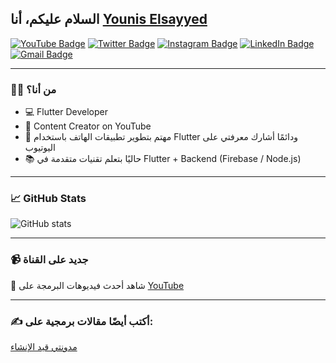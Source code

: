 ## السلام عليكم، أنا [Younis Elsayyed](https://github.com/youniselsayyed)

[![YouTube Badge](https://img.shields.io/badge/-@YounisElSayyed-c4302b?style=flat-square&labelColor=c4302b&logo=youtube&logoColor=white&link=https://www.youtube.com/@YounisElSayyed)](https://www.youtube.com/@YounisElSayyed)
[![Twitter Badge](https://img.shields.io/badge/-@younis_elsayyed-1ca0f1?style=flat-square&labelColor=1ca0f1&logo=twitter&logoColor=white&link=https://twitter.com/younis_elsayyed)](https://twitter.com/younis_elsayyed)
[![Instagram Badge](https://img.shields.io/badge/-@younis.elsayyed-F44747?style=flat-square&labelColor=F44747&logo=instagram&logoColor=white&link=https://instagram.com/younis.elsayyed)](https://instagram.com/younis.elsayyed)
[![LinkedIn Badge](https://img.shields.io/badge/-Younis%20Elsayyed-blue?style=flat-square&logo=Linkedin&logoColor=white&link=https://www.linkedin.com/in/younis-elsayyed)](https://www.linkedin.com/in/younis-elsayyed)
[![Gmail Badge](https://img.shields.io/badge/-younis.elsayyed@gmail.com-c14438?style=flat-square&logo=Gmail&logoColor=white&link=mailto:younis.elsayyed@gmail.com)](mailto:younis.elsayyed@gmail.com)

---

### 👨‍💻 من أنا؟
- 💻 Flutter Developer
- 🎥 Content Creator on YouTube
- 🎯 مهتم بتطوير تطبيقات الهاتف باستخدام Flutter ودائمًا أشارك معرفتي على اليوتيوب
- 📚 حاليًا بتعلم تقنيات متقدمة في Flutter + Backend (Firebase / Node.js)

---

### 📈 GitHub Stats
![GitHub stats](https://github-readme-stats.vercel.app/api?username=youniselsayyed&show_icons=true&theme=radical)

---

### 📹 جديد على القناة
🎥 شاهد أحدث فيديوهات البرمجة على [YouTube](https://www.youtube.com/@YounisElSayyed)

---

### ✍️ أكتب أيضًا مقالات برمجية على:
[مدونتي قيد الإنشاء](https://youniselsayyed.dev)

